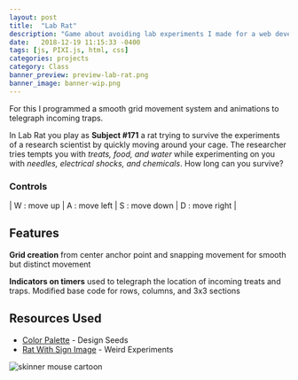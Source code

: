 ```yaml
---
layout: post
title:  "Lab Rat"
description: "Game about avoiding lab experiments I made for a web development class."
date:   2018-12-19 11:15:33 -0400
tags: [js, PIXI.js, html, css] 
categories: projects
category: Class
banner_preview: preview-lab-rat.png
banner_image: banner-wip.png
---
```


For this I programmed a smooth grid movement system and animations to telegraph incoming traps.

<!--more-->

In Lab Rat you play as **Subject #171** a rat trying to survive the experiments of a research scientist by quickly moving around your cage. The researcher tries tempts you with *treats, food, and water* while experimenting on you with *needles, electrical shocks, and chemicals*. How long can you survive? 

### Controls
| W : move up | A : move left | S : move down | D : move right |

<section>
    <script src = "https://cdnjs.cloudflare.com/ajax/libs/pixi.js/4.6.0/pixi.min.js"></script>
    <script src = "https://cdnjs.cloudflare.com/ajax/libs/howler/2.0.5/howler.js"></script>
    <script src = "{{ base.url | prepend: site.url }}/assets/labrat/js/utilities.js"></script>
    <script src = "{{ base.url | prepend: site.url }}/assets/labrat/js/keys.js"></script>
    <script src = "{{ base.url | prepend: site.url }}/assets/labrat/js/classes.js"></script>
    <script src = "{{ base.url | prepend: site.url }}/assets/labrat/js/main.js"></script>
</section>

## Features

**Grid creation** from center anchor point and snapping movement for smooth but distinct movement

**Indicators on timers** used to telegraph the location of incoming treats and traps. Modified base code for rows, columns, and 3x3 sections

## Resources Used
+ [Color Palette](https://www.design-seeds.com/in-nature/nature-made/nature-hues-6/) - Design Seeds
+ [Rat With Sign Image](https://www.weirdexperiments.com//Bilder%20Das%20neue%20Buch%20der%20verrueckten%20Experimente/Skinner%20Cartoon.jpg) - Weird Experiments

![skinner mouse cartoon]({{site.url}}/media/class/Rat.jpg)